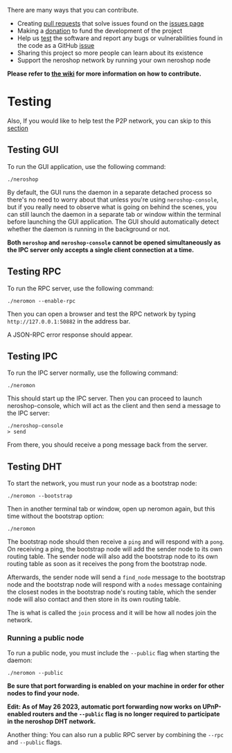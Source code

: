 There are many ways that you can contribute.

- Creating [pull requests](https://github.com/larteyoh/testshop/pulls) that solve issues found on the [issues page](https://github.com/larteyoh/testshop/issues)
- Making a [donation](https://github.com/larteyoh/testshop#donations) to fund the development of the project
- Help us [test](#testing) the software and report any bugs or vulnerabilities found in the code as a GitHub [issue](https://github.com/larteyoh/testshop/issues)
- Sharing this project so more people can learn about its existence
- Support the neroshop network by running your own neroshop node

**Please refer to [the wiki](https://github.com/larteyoh/testshop/wiki/FAQ#how-can-i-contribute-to-neroshop-if-i-dont-know-c-or-c) for more information on how to contribute.**


# Testing
Also, If you would like to help test the P2P network, you can skip to this [section](#testing-dht)

## Testing GUI
To run the GUI application, use the following command:
```
./neroshop
```
By default, the GUI runs the daemon in a separate detached process so there's no need to worry about that unless you're using `neroshop-console`, but if you really need to observe what is going on behind the scenes, you can still launch the daemon in a separate tab or window within the terminal before launching the GUI application.
The GUI should automatically detect whether the daemon is running in the background or not.

**Both `neroshop` and `neroshop-console` cannot be opened simultaneously as the IPC server only accepts a single client connection at a time.**



## Testing RPC

To run the RPC server, use the following command:
```
./neromon --enable-rpc
```

Then you can open a browser and test the RPC network by typing `http://127.0.0.1:50882` in the address bar.

A JSON-RPC error response should appear.



## Testing IPC

To run the IPC server normally, use the following command:
```
./neromon
```
This should start up the IPC server. Then you can proceed to launch neroshop-console, which will act as the client and then send a message to the IPC server:
```
./neroshop-console
> send
```

From there, you should receive a pong message back from the server.



## Testing DHT

To start the network, you must run your node as a bootstrap node:
```
./neromon --bootstrap
```
Then in another terminal tab or window, open up neromon again, but this time without the bootstrap option:
```
./neromon
```

The bootstrap node should then receive a `ping` and will respond with a `pong`. On receiving a ping, the bootstrap node will add the sender node to its own routing table. The sender node will also add the bootstrap node to its own routing table as soon as it receives the pong from the bootstrap node.

Afterwards, the sender node will send a `find_node` message to the bootstrap node and the bootstrap node will respond with a `nodes` message containing the closest nodes in the bootstrap node's routing table, which the sender node will also contact and then store in its own routing table.

The is what is called the `join` process and it will be how all nodes join the network.


### Running a public node
To run a public node, you must include the `--public` flag when starting the daemon:
```
./neromon --public
```

**Be sure that port forwarding is enabled on your machine in order for other nodes to find your node.**

**Edit: As of May 26 2023, automatic port forwarding now works on UPnP-enabled routers and the `--public` flag is no longer required to participate in the neroshop DHT network.**

Another thing: You can also run a public RPC server by combining the `--rpc` and `--public` flags.
